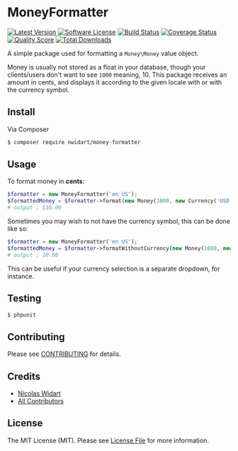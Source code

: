 # MoneyFormatter

[![Latest Version](https://img.shields.io/github/release/nwidart/MoneyFormatter.svg?style=flat-square)](https://github.com/nwidart/MoneyFormatter/releases)
[![Software License](https://img.shields.io/badge/license-MIT-brightgreen.svg?style=flat-square)](LICENSE.md)
[![Build Status](https://img.shields.io/travis/nwidart/MoneyFormatter/master.svg?style=flat-square)](https://travis-ci.org/nwidart/MoneyFormatter)
[![Coverage Status](https://img.shields.io/scrutinizer/coverage/g/nwidart/MoneyFormatter.svg?style=flat-square)](https://scrutinizer-ci.com/g/nwidart/MoneyFormatter/code-structure)
[![Quality Score](https://img.shields.io/scrutinizer/g/nwidart/MoneyFormatter.svg?style=flat-square)](https://scrutinizer-ci.com/g/nwidart/MoneyFormatter)
[![Total Downloads](https://img.shields.io/packagist/dt/nwidart/MoneyFormatter.svg?style=flat-square)](https://packagist.org/packages/nwidart/MoneyFormatter)

A simple package used for formatting a `Money\Money` value object.

Money is usually not stored as a float in your database, though your clients/users don't want to see `1000` meaning, 10. This package receives an amount in cents, and displays it according to the given locale with or with the currency symbol.

## Install

Via Composer

``` bash
$ composer require nwidart/money-formatter
```

## Usage

To format money in **cents**:

``` php
$formatter = new MoneyFormatter('en_US');
$formattedMoney = $formatter->format(new Money(1000, new Currency('USD')));
# output : $10.00
```

Sometimes you may wish to not have the currency symbol, this can be done like so:

``` php
$formatter = new MoneyFormatter('en_US');
$formattedMoney = $formatter->formatWithoutCurrency(new Money(1000, new Currency('USD')));
# output : 10.00
```

This can be useful if your currency selection is a separate dropdown, for instance.

## Testing

``` bash
$ phpunit
```

## Contributing

Please see [CONTRIBUTING](CONTRIBUTING.md) for details.

## Credits

- [Nicolas Widart](https://github.com/nWidart)
- [All Contributors](../../contributors)

## License

The MIT License (MIT). Please see [License File](LICENSE.md) for more information.
